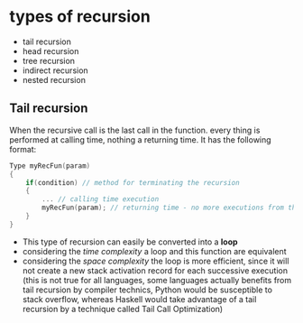 # types of recursion

- tail recursion
- head recursion
- tree recursion
- indirect recursion
- nested recursion

## Tail recursion

When the recursive call is the last call in the function. every thing is performed at calling time, nothing a returning time. It has the following format:

```c
Type myRecFun(param)
{
    if(condition) // method for terminating the recursion
    {
        ... // calling time execution
        myRecFun(param); // returning time - no more executions from this scope
    }
}
```

- This type of recursion can easily be converted into a **loop**
- considering the *time complexity* a loop and this function are equivalent
- considering the *space complexity* the loop is more efficient, since it will not create a new stack activation record for each successive execution (this is not true for all languages, some languages actually benefits from tail recursion by compiler technics, Python would be susceptible to stack overflow, whereas Haskell would take advantage of a tail recursion by a technique called Tail Call Optimization)